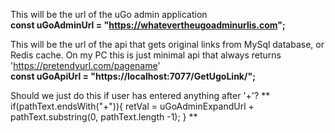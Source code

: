This will be the url of the uGo admin application
<br>
**const uGoAdminUrl = "https://whatevertheugoadminurlis.com";**

This will be the url of the api that gets original links from MySql database, or Redis cache.
On my PC this is just minimal api that always returns 'https://pretendyurl.com/pagename'
<br>
**const uGoApiUrl = "https://localhost:7077/GetUgoLink/";**

Should we just do this if user has entered anything after '+'?
**
if(pathText.endsWith("+")){
    retVal = uGoAdminExpandUrl + pathText.substring(0, pathText.length -1);
}
**